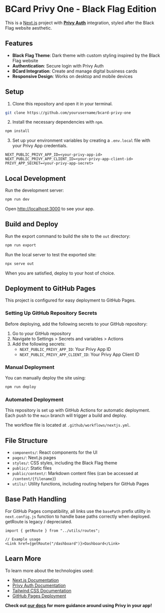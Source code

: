 # BCard Privy One - Black Flag Edition

This is a [Next.js](https://nextjs.org/) project with [**Privy Auth**](https://www.privy.io/) integration, styled after the Black Flag website aesthetic.

## Features

- **Black Flag Theme**: Dark theme with custom styling inspired by the Black Flag website
- **Authentication**: Secure login with Privy Auth
- **BCard Integration**: Create and manage digital business cards
- **Responsive Design**: Works on desktop and mobile devices

## Setup

1. Clone this repository and open it in your terminal.
```sh
git clone https://github.com/yourusername/bcard-privy-one
```

2. Install the necessary dependencies with `npm`.
```sh
npm install
```

3. Set up your environment variables by creating a `.env.local` file with your Privy App credentials.
```
NEXT_PUBLIC_PRIVY_APP_ID=<your-privy-app-id>
NEXT_PUBLIC_PRIVY_APP_CLIENT_ID=<your-privy-app-client-id>
PRIVY_APP_SECRET=<your-privy-app-secret>
```

## Local Development

Run the development server:

```bash
npm run dev
```

Open [http://localhost:3000](http://localhost:3000) to see your app.

## Build and Deploy

Run the export command to build the site to the `out` directory:
```bash
npm run export
```

Run the local server to test the exported site:
```bash
npx serve out
```

When you are satisfied, deploy to your host of choice.

## Deployment to GitHub Pages

This project is configured for easy deployment to GitHub Pages.

### Setting Up GitHub Repository Secrets

Before deploying, add the following secrets to your GitHub repository:

1. Go to your GitHub repository
2. Navigate to Settings > Secrets and variables > Actions
3. Add the following secrets:
   - `NEXT_PUBLIC_PRIVY_APP_ID`: Your Privy App ID
   - `NEXT_PUBLIC_PRIVY_APP_CLIENT_ID`: Your Privy App Client ID

### Manual Deployment

You can manually deploy the site using:

```bash
npm run deploy
```

### Automated Deployment

This repository is set up with GitHub Actions for automatic deployment. Each push to the `main` branch will trigger a build and deploy.

The workflow file is located at `.github/workflows/nextjs.yml`.

## File Structure

- `components/`: React components for the UI
- `pages/`: Next.js pages
- `styles/`: CSS styles, including the Black Flag theme
- `public/`: Static files
- `public/content/`: Markdown content files (can be accessed at `/content/{filename}`)
- `utils/`: Utility functions, including routing helpers for GitHub Pages

## Base Path Handling

For GitHub Pages compatibility, all links use the `basePath` prefix utility in `next.config.js` function to handle base paths correctly when deployed. getRoute is legacy / depreciated.

```tsx
import { getRoute } from "../utils/routes";

// Example usage
<Link href={getRoute("/dashboard")}>Dashboard</Link>
```

## Learn More

To learn more about the technologies used:

- [Next.js Documentation](https://nextjs.org/docs)
- [Privy Auth Documentation](https://docs.privy.io/)
- [Tailwind CSS Documentation](https://tailwindcss.com/docs)
- [GitHub Pages Deployment](https://pages.github.com/)

**Check out [our docs](https://docs.privy.io/) for more guidance around using Privy in your app!**

